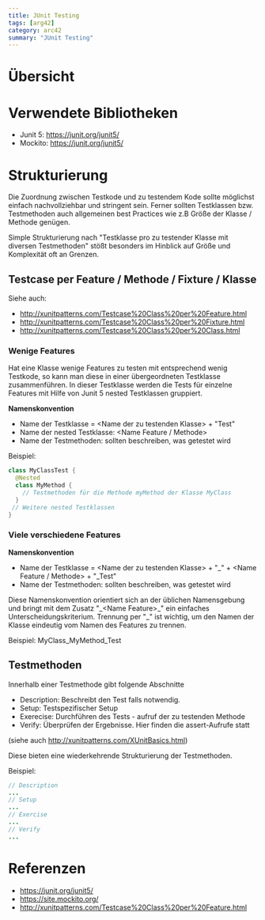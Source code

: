 ```yaml
---
title: JUnit Testing
tags: [arg42]
category: arc42
summary: "JUnit Testing"
---
```


# Übersicht

# Verwendete Bibliotheken

* Junit 5: <https://junit.org/junit5/>
* Mockito: <https://junit.org/junit5/>

# Strukturierung

Die Zuordnung zwischen Testkode und zu testendem Kode sollte möglichst einfach nachvollziehbar und stringent sein. Ferner sollten 
Testklassen bzw. Testmethoden auch allgemeinen best Practices wie z.B Größe der Klasse / Methode genügen.

Simple Strukturierung nach "Testklasse pro zu testender Klasse mit diversen Testmethoden" stößt besonders im Hinblick auf Größe 
und Komplexität oft an Grenzen. 

## Testcase per Feature / Methode / Fixture / Klasse
Siehe auch:

* <http://xunitpatterns.com/Testcase%20Class%20per%20Feature.html>
* <http://xunitpatterns.com/Testcase%20Class%20per%20Fixture.html>
* <http://xunitpatterns.com/Testcase%20Class%20per%20Class.html>

### Wenige Features

Hat eine Klasse wenige Features zu testen mit entsprechend wenig Testkode, so kann man diese in einer übergeordneten Testklasse zusammenführen. 
In dieser Testklasse werden die Tests für einzelne Features mit Hilfe von Junit 5 nested Testklassen gruppiert.

**Namenskonvention**
 
* Name der Testklasse = \<Name der zu testenden Klasse\>  + "Test"
* Name der nested Testklasse: \<Name Feature / Methode\>
* Name der Testmethoden: sollten beschreiben, was getestet wird


Beispiel:
~~~java
class MyClassTest {
  @Nested
  class MyMethod {
    // Testmethoden für die Methode myMethod der Klasse MyClass
  }
 // Weitere nested Testklassen 
}
~~~

### Viele verschiedene Features

**Namenskonvention**

* Name der Testklasse = \<Name der zu testenden Klasse\> + "_" + \<Name Feature / Methode\> + "_Test"
* Name der Testmethoden: sollten beschreiben, was getestet wird

Diese Namenskonvention orientiert sich an der üblichen Namensgebung und bringt mit dem Zusatz "\_\<Name Feature\>\_" ein einfaches 
Unterscheidungskriterium. Trennung per "_" ist wichtig, um den Namen der Klasse eindeutig vom Namen des Features zu trennen.

Beispiel: MyClass_MyMethod_Test



## Testmethoden

Innerhalb einer Testmethode gibt folgende Abschnitte 

* Description: Beschreibt den Test falls notwendig.
* Setup: Testspezifischer Setup
* Exerecise: Durchführen des Tests - aufruf der zu testenden Methode
* Verify: Überprüfen der Ergebnisse. Hier finden die assert-Aufrufe statt

(siehe auch <http://xunitpatterns.com/XUnitBasics.html>)

Diese bieten eine wiederkehrende Strukturierung der Testmethoden.


Beispiel:
~~~java
// Description
...
// Setup
...
// Exercise
...
// Verify
...
~~~


# Referenzen

* <https://junit.org/junit5/>
* <https://site.mockito.org/>
* <http://xunitpatterns.com/Testcase%20Class%20per%20Feature.html>